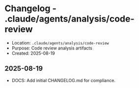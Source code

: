 # Changelog - .claude/agents/analysis/code-review

- Location: `.claude/agents/analysis/code-review`
- Purpose: Code review analysis artifacts
- Created: 2025-08-19

## 2025-08-19
- DOCS: Add initial CHANGELOG.md for compliance.

